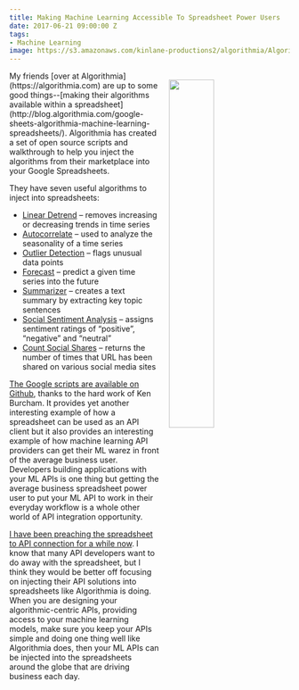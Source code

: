```yaml
---
title: Making Machine Learning Accessible To Spreadsheet Power Users
date: 2017-06-21 09:00:00 Z
tags:
- Machine Learning
image: https://s3.amazonaws.com/kinlane-productions2/algorithmia/AlgorithmiaSpreadsheets.png
---
```


<p><a href="https://blog.algorithmia.com/google-sheets-algorithmia-machine-learning-spreadsheets/"><img src="https://s3.amazonaws.com/kinlane-productions2/algorithmia/AlgorithmiaSpreadsheets.png" align="right" width="40%" style="padding: 15px;" /></a></p>My friends [over at Algorithmia](https://algorithmia.com) are up to some good things--[making their algorithms available within a spreadsheet](http://blog.algorithmia.com/google-sheets-algorithmia-machine-learning-spreadsheets/). Algorithmia has created a set of open source scripts and walkthrough to help you inject the algorithms from their marketplace into your Google Spreadsheets.

They have seven useful algorithms to inject into spreadsheets:

* [Linear Detrend](https://algorithmia.com/algorithms/timeseries/LinearDetrend) – removes increasing or decreasing trends in time series
* [Autocorrelate](https://algorithmia.com/algorithms/timeseries/AutoCorrelate) – used to analyze the seasonality of a time series
* [Outlier Detection](https://algorithmia.com/algorithms/timeseries/OutlierDetection) – flags unusual data points
* [Forecast](https://algorithmia.com/algorithms/timeseries/Forecast) – predict a given time series into the future
* [Summarizer](https://algorithmia.com/algorithms/nlp/Summarizer) – creates a text summary by extracting key topic sentences
* [Social Sentiment Analysis](https://algorithmia.com/algorithms/nlp/SocialSentimentAnalysis) – assigns sentiment ratings of “positive”, “negative” and “neutral”
* [Count Social Shares](https://algorithmia.com/algorithms/web/ShareCounts) – returns the number of times that URL has been shared on various social media sites

[The Google scripts are available on Github](https://github.com/kenburcham/algorithmia-google), thanks to the hard work of Ken Burcham. It provides yet another interesting example of how a spreadsheet can be used as an API client but it also provides an interesting example of how machine learning API providers can get their ML warez in front of the average business user. Developers building applications with your ML APIs is one thing but getting the average business spreadsheet power user to put your ML API to work in their everyday workflow is a whole other world of API integration opportunity.

[I have been preaching the spreadsheet to API connection for a while now](http://spreadsheets.apievangelist.com/). I know that many API developers want to do away with the spreadsheet, but I think they would be better off focusing on injecting their API solutions into spreadsheets like Algorithmia is doing. When you are designing your algorithmic-centric APIs, providing access to your machine learning models, make sure you keep your APIs simple and doing one thing well like Algorithmia does, then your ML APIs can be injected into the spreadsheets around the globe that are driving business each day.


